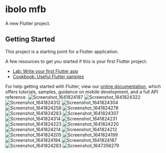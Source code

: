 # ibolo mfb

A new Flutter project.

## Getting Started

This project is a starting point for a Flutter application.

A few resources to get you started if this is your first Flutter project:

- [Lab: Write your first Flutter app](https://flutter.dev/docs/get-started/codelab)
- [Cookbook: Useful Flutter samples](https://flutter.dev/docs/cookbook)

For help getting started with Flutter, view our
[online documentation](https://flutter.dev/docs), which offers tutorials,
samples, guidance on mobile development, and a full API reference.
![Screenshot_1641824187](https://user-images.githubusercontent.com/84002289/148781016-aed20e84-e2e5-464d-960e-ec6f73f9dd53.png)
![Screenshot_1641824322](https://user-images.githubusercontent.com/84002289/148781238-95dfe337-b56a-4c19-b11d-bfe48380ce21.png)
![Screenshot_1641824312](https://user-images.githubusercontent.com/84002289/148781340-f0f7de1a-b53e-4f25-aebc-dfb9a82d139b.png)
![Screenshot_1641824304](https://user-images.githubusercontent.com/84002289/148781408-5d2a836d-01dd-4484-8205-28c2e3f10b16.png)
![Screenshot_1641824258](https://user-images.githubusercontent.com/84002289/148781432-73a3b41c-be56-43fc-825d-8a3e810391cd.png)
![Screenshot_1641824278](https://user-images.githubusercontent.com/84002289/148781470-c3cf1338-b17f-4320-b8e5-f82fa6d4b324.png)
![Screenshot_1641824283](https://user-images.githubusercontent.com/84002289/148781490-c97734f7-b5c8-4e5f-ae7f-7d7d457c7e04.png)
![Screenshot_1641824307](https://user-images.githubusercontent.com/84002289/148781513-83f438a7-b550-485f-98df-33a79be52578.png)
![Screenshot_1641824314](https://user-images.githubusercontent.com/84002289/148781539-27d5b3eb-c27e-4e30-8268-e67c58d5c7b0.png)
![Screenshot_1641824231](https://user-images.githubusercontent.com/84002289/148781552-285b335e-a88d-45fa-8dc3-eebb25ca7860.png)
![Screenshot_1641824223](https://user-images.githubusercontent.com/84002289/148781563-c2c3113f-f196-44c2-8eac-ee9110d6d4f2.png)
![Screenshot_1641824220](https://user-images.githubusercontent.com/84002289/148781583-a4417d2c-e06a-4f4b-919d-52a989a27570.png)
![Screenshot_1641824214](https://user-images.githubusercontent.com/84002289/148781600-172c084b-1acc-470f-b1bb-cb32a6563049.png)
![Screenshot_1641824212](https://user-images.githubusercontent.com/84002289/148781611-391532cf-5b8a-4bc0-8abd-7aa1731e715b.png)
![Screenshot_1641824205](https://user-images.githubusercontent.com/84002289/148781636-a346397a-24e4-4bd9-9163-61ec809e7ac4.png)
![Screenshot_1641824199](https://user-images.githubusercontent.com/84002289/148781660-9fcfa899-3ec8-40c8-b932-bfabb99bc9aa.png)
![Screenshot_1641824194](https://user-images.githubusercontent.com/84002289/148781671-87e2ef7a-8d28-4fa9-a196-b12ac408f603.png)
![Screenshot_1641824187](https://user-images.githubusercontent.com/84002289/148781685-adf3e83d-aabc-4ee8-920e-4470d8190326.png)
![Screenshot_1641824283](https://user-images.githubusercontent.com/84002289/148781742-f471cb3e-01ed-4a47-8d86-a1e9c81161df.png)
![Screenshot_1647356279](https://user-images.githubusercontent.com/84002289/158415812-b10b2f50-c057-4b25-8c5a-0d13c2b9b5a4.png)

